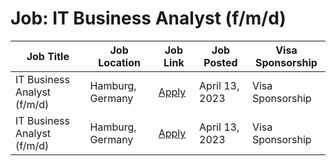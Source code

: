 # Job: IT Business Analyst (f/m/d)

| Job Title | Job Location | Job Link | Job Posted | Visa Sponsorship |
| --- | --- | --- | --- | --- |
| IT Business Analyst (f/m/d) | Hamburg, Germany | [Apply](https://adjoe.io/career/?j_id=50b95375-0b92-4d2e-855b-7a0b9db84348) | April 13, 2023 | Visa Sponsorship |
| IT Business Analyst (f/m/d) | Hamburg, Germany | [Apply](https://adjoe.io/career/?j_id=50b95375-0b92-4d2e-855b-7a0b9db84348) | April 13, 2023 | Visa Sponsorship |
